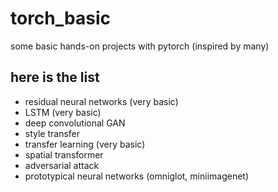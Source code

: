 # torch_basic

some basic hands-on projects with pytorch (inspired by many)

## here is the list

* residual neural networks (very basic)
* LSTM (very basic)
* deep convolutional GAN
* style transfer
* transfer learning (very basic)
* spatial transformer
* adversarial attack
* prototypical neural networks (omniglot, miniimagenet)
